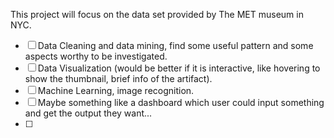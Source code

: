 This project will focus on the data set provided by The MET museum in NYC.

- [ ] Data Cleaning and data mining, find some useful pattern and some aspects worthy to be investigated.
- [ ] Data Visualization (would be better if it is interactive, like hovering to show the thumbnail, brief info of the artifact).
- [ ] Machine Learning, image recognition.
- [ ] Maybe something like a dashboard which user could input something and get the output they want...
- [ ] 

